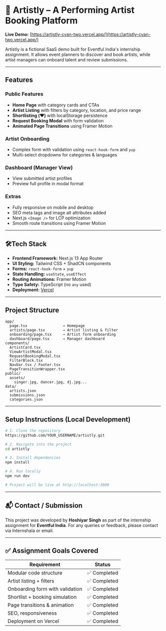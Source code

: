 # 🎤 Artistly – A Performing Artist Booking Platform

**Live Demo:** [https://artistly-cyan-two.vercel.app/](https://artistly-cyan-two.vercel.app/)

Artistly is a fictional SaaS demo built for Eventful India's internship assignment. It allows event planners to discover and book artists, while artist managers can onboard talent and review submissions.

---

## Features

### Public Features
- **Home Page** with category cards and CTAs
- **Artist Listing** with filters by category, location, and price range
- **Shortlisting (❤️)** with localStorage persistence
- **Request Booking Modal** with form validation
- **Animated Page Transitions** using Framer Motion

### Artist Onboarding
- Complex form with validation using `react-hook-form` and `yup`
- Multi-select dropdowns for categories & languages

### Dashboard (Manager View)
- View submitted artist profiles
- Preview full profile in modal format

### Extras
- Fully responsive on mobile and desktop
- SEO meta tags and image alt attributes added
- Next.js `<Image />` for LCP optimization
- Smooth route transitions using Framer Motion

---

## 🛠Tech Stack

- **Frontend Framework:** Next.js 13 App Router
- **UI Styling:** Tailwind CSS + ShadCN components
- **Forms:** `react-hook-form` + `yup`
- **State Handling:** `useState`, `useEffect`
- **Routing Animations:** Framer Motion
- **Type Safety:** TypeScript (no `any` used)
- **Deployment:** [Vercel](https://vercel.com)

---

## Project Structure

```
app/
  page.tsx                → Homepage
  artists/page.tsx        → Artist listing & filter
  onboarding/page.tsx     → Artist form onboarding
  dashboard/page.tsx      → Manager dashboard
components/
  ArtistCard.tsx
  ViewArtistModal.tsx
  RequestBookingModal.tsx
  FilterBlock.tsx
  Navbar.tsx / Footer.tsx
  PageTransitionWrapper.tsx
public/
  assets/
    singer.jpg, dancer.jpg, dj.jpg...
data/
  artists.json
  submissions.json
  categories.json
```

---

## Setup Instructions (Local Development)

```bash
# 1. Clone the repository
https://github.com/YOUR_USERNAME/artistly.git

# 2. Navigate into the project
cd artistly

# 3. Install dependencies
npm install

# 4. Run locally
npm run dev

# Project will be live at http://localhost:3000
```

---

## 📬 Contact / Submission

This project was developed by **Hoshiyar Singh** as part of the internship assignment for **Eventful India**. For any queries or feedback, please contact via Internshala or email.

---

## ✅ Assignment Goals Covered

| Requirement                      | Status       |
|----------------------------------|--------------|
| Modular code structure           | ✅ Completed |
| Artist listing + filters         | ✅ Completed |
| Onboarding form with validation  | ✅ Completed |
| Shortlist + booking simulation   | ✅ Completed |
| Page transitions & animation     | ✅ Completed |
| SEO, responsiveness              | ✅ Completed |
| Deployment on Vercel             | ✅ Completed |
